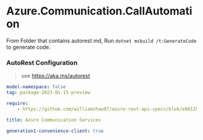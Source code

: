 # Azure.Communication.CallAutomation

From Folder that contains autorest.md, Run `dotnet msbuild /t:GenerateCode` to generate code.

### AutoRest Configuration
> see https://aka.ms/autorest

```yaml
model-namespace: false
tag: package-2023-01-15-preview

require:
    - https://github.com/williamzhao87/azure-rest-api-specs/blob/e8612807fcc6148904e2ee316a2086a1db74f71c/specification/communication/data-plane/CallAutomation/readme.md

title: Azure Communication Services

generation1-convenience-client: true
```
